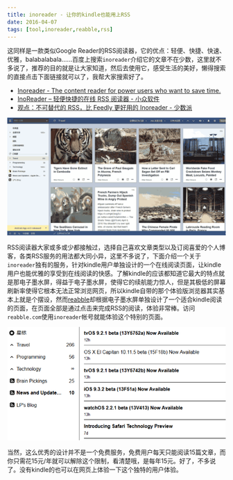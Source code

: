 ```yaml
---
title: inoreader - 让你的kindle也能用上RSS
date: 2016-04-07
tags: [tool,inoreader,reabble,rss]
---
```


这同样是一款类似Google Reader的RSS阅读器，它的优点：轻便、快捷、快速、优雅，balabalabala......百度上搜索`inoreader`介绍它的文章不在少数，这里就不多说了，推荐的目的就是让大家知道，然后去使用它，感受生活的美好，懒得搜索的直接点击下面链接就可以了，我帮大家搜索好了。

- [Inoreader - The content reader for power users who want to save time.](https://www.inoreader.com/)
- [InoReader – 轻便快捷的在线 RSS 阅读器 - 小众软件](http://www.appinn.com/inoreader/)
- [观点：不可替代的 RSS，比 Feedly 更好用的 Inoreader - 少数派](http://sspai.com/27576) 

![](/image/tools/inoreader.png)

RSS阅读器大家或多或少都接触过，选择自己喜欢文章类型以及订阅喜爱的个人博客，各类RSS服务的用法都大同小异，这里不多说了，下面介绍一个关于`inoreader`独有的服务，针对kindle用户单独设计的一个在线阅读页面，让kindle用户也能优雅的享受到在线阅读的快感。了解kindle的应该都知道它最大的特点就是那电子墨水屏，得益于电子墨水屏，使得它的续航能力惊人，但是其极低的屏幕刷新率使得它根本无法正常浏览网页，所以kindle自带的那个体验版浏览器其实基本上就是个摆设，然而[reabble](http://reabble.com)却根据电子墨水屏单独设计了一个适合kindle阅读的页面，在页面全部是通过点击来完成RSS的阅读，体验非常棒。访问`reabble.com`使用`inoreader`帐号就能体验这个特别的页面。

![](/image/tools/reabble.png)

当然，这么优秀的设计并不是一个免费服务，免费用户每天只能阅读15篇文章，而你只需花15元/年就可以解除这个限制，看清楚哦，是每年15元。好了，不多说了。没有kindle的也可以在网页上体验一下这个独特的用户体验。